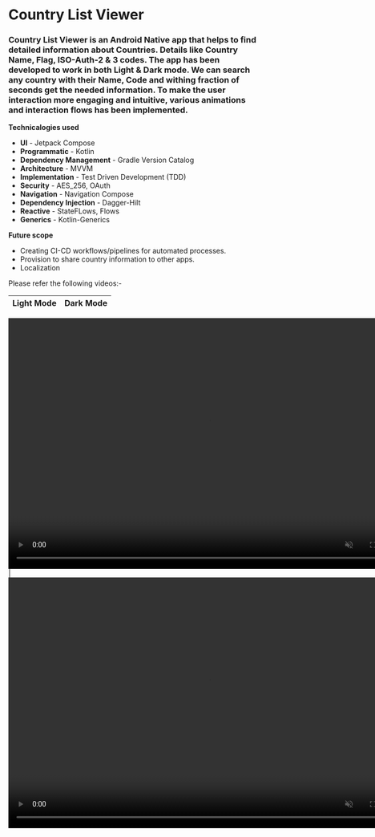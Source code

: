 # Country List Viewer

### Country List Viewer is an Android Native app that helps to find detailed information about Countries. Details like Country Name, Flag, ISO-Auth-2 & 3 codes. The app has been developed to work in both Light & Dark mode. We can search any country with their Name, Code and withing fraction of seconds get the needed information. To make the user interaction more engaging and intuitive, various animations and interaction flows has been implemented.

**Technicalogies used**
- **UI** - Jetpack Compose
- **Programmatic** - Kotlin
- **Dependency Management** - Gradle Version Catalog
- **Architecture** - MVVM
- **Implementation** - Test Driven Development (TDD)
- **Security** - AES_256, OAuth
- **Navigation** - Navigation Compose
- **Dependency Injection** - Dagger-Hilt
- **Reactive** - StateFLows, Flows
- **Generics** - Kotlin-Generics


**Future scope**
- Creating CI-CD workflows/pipelines for automated processes.
- Provision to share country information to other apps.
- Localization

Please refer the following videos:-

  Light Mode   |   Dark Mode                            
:-------------:|:-------------:      
<video controls="" width="800" height="500" muted="" loop="" autoplay="">
<source src="https://github.com/user-attachments/assets/e4eea82b-c171-4167-9ed1-5d2daf43f725" type="video/mp4">
</video> | <video controls="" width="800" height="500" muted="" loop="" autoplay="">
<source src="https://github.com/user-attachments/assets/afdcdf2d-d419-4a02-9b0d-fa7aca507bac" type="video/mp4">
</video> 
